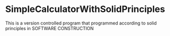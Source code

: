 # SimpleCalculatorWithSolidPrinciples
This is a version controlled program that programmed according to solid principles in SOFTWARE CONSTRUCTION
